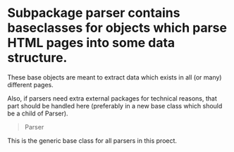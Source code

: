 # Subpackage parser contains baseclasses for objects which parse HTML pages into some data structure.

These base objects are meant to extract data which exists in all (or many) different pages.

Also, if parsers need extra external packages for technical reasons, that part should be handled here (preferably in a new base class which should be a child of Parser).

> Parser

This is the generic base class for all parsers in this proect.